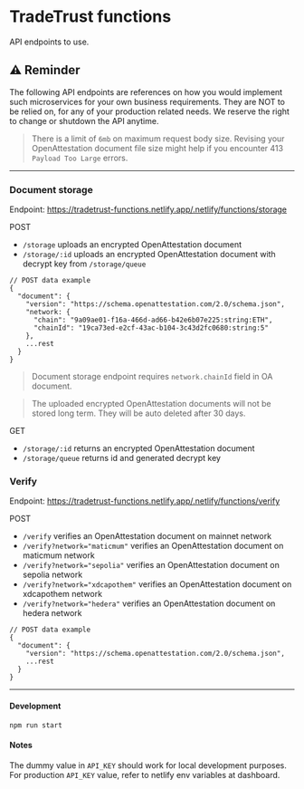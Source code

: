 # TradeTrust functions

API endpoints to use.

## ⚠️ Reminder

The following API endpoints are references on how you would implement such microservices for your own business requirements. They are NOT to be relied on, for any of your production related needs. We reserve the right to change or shutdown the API anytime.

> There is a limit of `6mb` on maximum request body size. Revising your OpenAttestation document file size might help if you encounter 413 `Payload Too Large` errors.

---

### Document storage

Endpoint: https://tradetrust-functions.netlify.app/.netlify/functions/storage

POST

- `/storage` uploads an encrypted OpenAttestation document
- `/storage/:id` uploads an encrypted OpenAttestation document with decrypt key from `/storage/queue`

```
// POST data example
{
  "document": {
    "version": "https://schema.openattestation.com/2.0/schema.json",
    "network: {
      "chain": "9a09ae01-f16a-466d-ad66-b42e6b07e225:string:ETH",
      "chainId": "19ca73ed-e2cf-43ac-b104-3c43d2fc0680:string:5"
    },
    ...rest
  }
}
```

> Document storage endpoint requires `network.chainId` field in OA document.

> The uploaded encrypted OpenAttestation documents will not be stored long term. They will be auto deleted after 30 days.

GET

- `/storage/:id` returns an encrypted OpenAttestation document
- `/storage/queue` returns id and generated decrypt key

### Verify

Endpoint: https://tradetrust-functions.netlify.app/.netlify/functions/verify

POST

- `/verify` verifies an OpenAttestation document on mainnet network
- `/verify?network="maticmum"` verifies an OpenAttestation document on maticmum network
- `/verify?network="sepolia"` verifies an OpenAttestation document on sepolia network
- `/verify?network="xdcapothem"` verifies an OpenAttestation document on xdcapothem network
- `/verify?network="hedera"` verifies an OpenAttestation document on hedera network

```
// POST data example
{
  "document": {
    "version": "https://schema.openattestation.com/2.0/schema.json",
    ...rest
  }
}
```

---

#### Development

`npm run start`

#### Notes

The dummy value in `API_KEY` should work for local development purposes. For production `API_KEY` value, refer to netlify env variables at dashboard.
